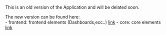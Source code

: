 This is an old version of the Application and will be delated soon. 

The new version can be found here:  
    - frontend: frontend elements (Dashboards,ecc..)  [link](https://github.com/CortexFlow/CortexBrain/tree/main/frontend)
    - core: core elements  [link](https://github.com/CortexFlow/CortexBrain/tree/main/core)